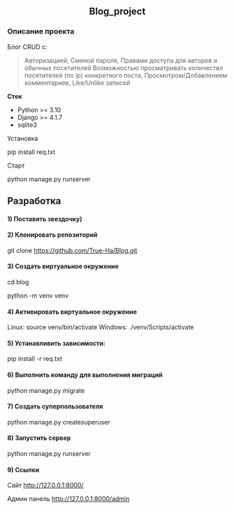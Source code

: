 <h2 align="center">Blog_project</h2>

### Описание проекта
Блог CRUD с:
> Авторизацией, Сменой пароля, Правами доступа для авторов и обычных посетителей
> Возможностью просматривать количество посетителей (по ip) конкретного поста,
> Просмотром/Добавлением комментариев, Like/Unlike записей


**Стек**
- Python >= 3.10
- Django >= 4.1.7
- sqlite3

Установка

pip install req.txt

Старт

python manage.py runserver

## Разработка
#### 1) Поставить звездочку)
#### 2) Клонировать репозиторий
git clone https://github.com/True-Ha/Blog.git

#### 3) Создать виртуальное окружение
cd blog

python -m venv venv
#### 4) Активировать виртуальное окружение
Linux:
source venv/bin/activate
Windows:
./venv/Scripts/activate
#### 5) Устанавливить зависимости:
pip install -r req.txt
#### 6) Выполнить команду для выполнения миграций
python manage.py migrate
#### 7) Создать суперпользователя
python manage.py createsuperuser
#### 8) Запустить сервер
python manage.py runserver
#### 9) Ссылки
Сайт http://127.0.0.1:8000/

Админ панель http://127.0.0.1:8000/admin

